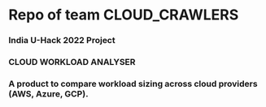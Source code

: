# Repo of team CLOUD_CRAWLERS 

### India U-Hack 2022 Project

### CLOUD WORKLOAD ANALYSER
### A product to compare workload sizing across cloud providers (AWS, Azure, GCP).
